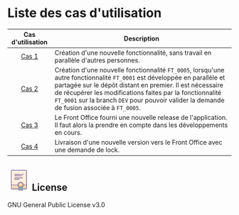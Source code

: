 # Liste des cas d'utilisation

| Cas d'utilisation | Description |
|:-----------------:|-------------|
| [Cas 1](https://github.com/HIMBER/FormationGit/tree/master/UseCases/Cas01) | Création d'une nouvelle fonctionnalité, sans travail en parallèle d'autres personnes. |
| [Cas 2](https://github.com/HIMBER/FormationGit/tree/master/UseCases/Cas02) | Création d'une nouvelle fonctionnalité `FT_0005`, lorsqu'une autre fonctionnalité `FT_0001` est développée en parallèle et partagée sur le dépôt distant en premier. Il est nécessaire de récupérer les modifications faites par la fonctionnalité `FT_0001` sur la branch `DEV` pour pouvoir valider la demande de fusion associée à `FT_0005`. |
| [Cas 3](https://github.com/HIMBER/FormationGit/tree/master/UseCases/Cas03) | Le Front Office fourni une nouvelle release de l'application. Il faut alors la prendre en compte dans les développements en cours. |
| [Cas 4](https://github.com/HIMBER/FormationGit/tree/master/UseCases/Cas04) | Livraison d'une nouvelle version vers le Front Office avec une demande de lock. |

![](https://github.com/HIMBER/FormationGit/blob/master/Private/Images/Licence.png) License
----

GNU General Public License v3.0
